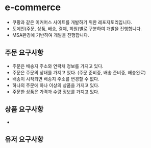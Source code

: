 # e-commerce
- 쿠팡과 같은 이커머스 사이트를 개발하기 위한 레포지토리입니다.
- 도메인(주문, 상품, 배송, 결제, 회원)별로 구분하여 개발을 진행합니다.
- MSA환경에 기반하여 개발을 진행합니다.

## 주문 요구사항
- 주문은 배송지 주소와 연락처 정보를 가지고 있다.
- 주문은 주문의 상태를 가지고 있다. (주문 준비중, 배송 준비중, 배송완료)
- 배송이 시작되면 배송지 주소를 변경할 수 없다.
- 하나의 주문에 하나 이상의 상품을 가지고 있다.
- 주문한 상품은 가격과 수량 정보를 가지고 있다.

## 상품 요구사항
- 


## 유저 요구사항
